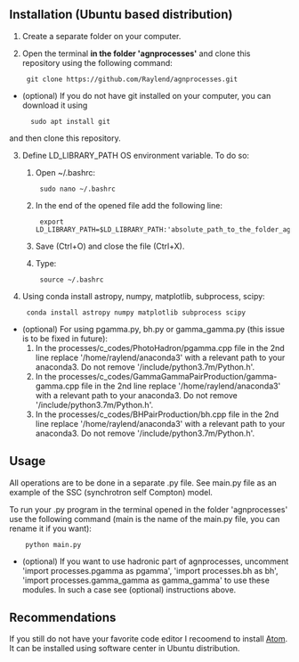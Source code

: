 ## Installation (Ubuntu based distribution)
1. Create a separate folder on your computer.
2. Open the terminal **in the folder 'agnprocesses'** and clone this repository using the following command:

        git clone https://github.com/Raylend/agnprocesses.git
        
* (optional) If you do not have git installed on your computer, you can download it using

        sudo apt install git
        
and then clone this repository.
        
3. Define LD_LIBRARY_PATH OS environment variable. To do so:

    1. Open ~/.bashrc:
     
            sudo nano ~/.bashrc
            
    2. In the end of the opened file add the following line:
    
            export LD_LIBRARY_PATH=$LD_LIBRARY_PATH:'absolute_path_to_the_folder_agnprocesses/bin/shared'
            
    3. Save (Ctrl+O) and close the file (Ctrl+X).
    4. Type:
            
            source ~/.bashrc
            
4. Using conda install astropy, numpy, matplotlib, subprocess, scipy:

        conda install astropy numpy matplotlib subprocess scipy
        
* (optional) For using pgamma.py, bh.py or gamma_gamma.py (this issue is to be fixed in future):
    1. In the processes/c_codes/PhotoHadron/pgamma.cpp file in the 2nd line replace '/home/raylend/anaconda3' with a relevant path to your anaconda3. Do not remove '/include/python3.7m/Python.h'.
    2. In the processes/c_codes/GammaGammaPairProduction/gamma-gamma.cpp file in the 2nd line replace '/home/raylend/anaconda3' with a relevant path to your anaconda3. Do not remove '/include/python3.7m/Python.h'.
    3. In the processes/c_codes/BHPairProduction/bh.cpp file in the 2nd line replace '/home/raylend/anaconda3' with a relevant path to your anaconda3. Do not remove '/include/python3.7m/Python.h'.
    
## Usage
All operations are to be done in a separate .py file. See main.py file as an example of the SSC (synchrotron self Compton) model.

To run your .py program in the terminal opened in the folder 'agnprocesses' use the following command (main is the name of the main.py file, you can rename it if you want):

        python main.py

* (optional) If you want to use hadronic part of agnprocesses, uncomment 'import processes.pgamma as pgamma', 'import processes.bh as bh', 'import processes.gamma_gamma as gamma_gamma' to use these modules. In such a case see (optional) instructions above.

## Recommendations
If you still do not have your favorite code editor I recoomend to install [Atom](https://atom.io/). It can be installed using software center in Ubuntu distribution.
